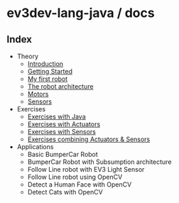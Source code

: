# ev3dev-lang-java / docs

## Index

- Theory
  - [Introduction](introduction.md)
  - [Getting Started](./getting_started/index.md)
  - [My first robot](myFirstRobot.md)
  - [The robot architecture](architecture.md)
  - [Motors](motors.md)
  - [Sensors](sensors.md)
- Exercises
  - [Exercises with Java](exercises_java.md)
  - [Exercises with Actuators](exercises_actuators.md)
  - [Exercises with Sensors](exercises_sensor.md)
  - [Exercises combining Actuators & Sensors](exercises_combined.md)
- Applications
  - Basic BumperCar Robot
  - BumperCar Robot with Subsumption architecture
  - Follow Line robot with EV3 Light Sensor
  - Follow Line robot using OpenCV
  - Detect a Human Face with OpenCV
  - Detect Cats with OpenCV
